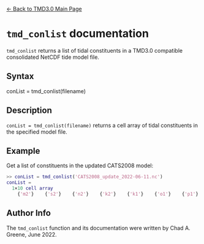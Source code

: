 [&larr; Back to TMD3.0 Main Page](../README.md)

# `tmd_conlist` documentation

`tmd_conlist` returns a list of tidal constituents in a TMD3.0 compatible
consolidated NetCDF tide model file. 

## Syntax

 conList = tmd_conlist(filename)

## Description 

`conList = tmd_conlist(filename)` returns a cell array of tidal
constituents in the specified model file. 

## Example 
Get a list of constituents in the updated CATS2008 model: 

```matlab
>> conList = tmd_conlist('CATS2008_update_2022-06-11.nc')
conList =
  1×10 cell array
    {'m2'}    {'s2'}    {'n2'}    {'k2'}    {'k1'}    {'o1'}    {'p1'}    {'q1'}    {'mf'}    {'mm'}

```
## Author Info 
The `tmd_conlist` function and its documentation were written by Chad A.
Greene, June 2022. 